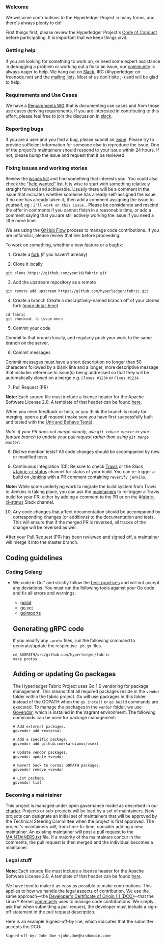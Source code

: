 ### Welcome

We welcome contributions to the Hyperledger Project in many forms, and there's always plenty to do!

First things first, please review the Hyperledger Project's [Code of Conduct](https://github.com/hyperledger/hyperledger/wiki/Hyperledger-Project-Code-of-Conduct) before participating. It is important that we keep things civil.

### Getting help
If you are looking for something to work on, or need some expert assistance in debugging a problem or working out a fix to an issue, our [community](https://www.hyperledger.org/community) is always eager to help. We hang out on [Slack](https://hyperledgerproject.slack.com/), IRC (#hyperledger on freenode.net) and the [mailing lists](http://lists.hyperledger.org/). Most of us don't bite ;-) and will be glad to help.

### Requirements and Use Cases
We have a [Requirements WG](https://github.com/hyperledger/hyperledger/wiki/Requirements-WG) that is documenting use cases and from those use cases deriving requirements. If you are interested in contributing to this effort, please feel free to join the discussion in [slack](https://hyperledgerproject.slack.com/messages/requirements/).

### Reporting bugs
If you are a user and you find a bug, please submit an [issue](https://github.com/hyperledger/fabric/issues). Please try to provide sufficient information for someone else to reproduce the issue. One of the project's maintainers should respond to your issue within 24 hours. If not, please bump the issue and request that it be reviewed.

### Fixing issues and working stories
Review the [issues list](https://github.com/hyperledger/fabric/issues) and find something that interests you. You could also check the ["help wanted"](https://github.com/hyperledger/fabric/issues?q=is%3Aissue+is%3Aopen+label%3A%22help+wanted%22) list. It is wise to start with something relatively straight forward and achievable. Usually there will be a comment in the issue that indicates whether someone has already self-assigned the issue. If no one has already taken it, then add a comment assigning the issue to yourself, eg.: ```I'll work on this issue.```. Please be considerate and rescind the offer in comments if you cannot finish in a reasonable time, or add a comment saying that you are still actively working the issue if you need a little more time.

We are using the [GitHub Flow](https://guides.github.com/introduction/flow/) process to manage code contributions. If you are unfamiliar, please review that link before proceeding.

To work on something, whether a new feature or a bugfix:
  1. Create a [fork](https://help.github.com/articles/fork-a-repo/) (if you haven't already)

  2. Clone it locally
  ```
  git clone https://github.com/yourid/fabric.git
  ```

  3. Add the upstream repository as a remote
  ```
  git remote add upstream https://github.com/hyperledger/fabric.git
  ```

  4. Create a branch
  Create a descriptively-named branch off of your cloned fork ([more detail here](https://help.github.com/articles/syncing-a-fork/))
  ```
  cd fabric
  git checkout -b issue-nnnn
  ```

  5. Commit your code

  Commit to that branch locally, and regularly push your work to the same branch on the server.

  6. Commit messages

  Commit messages must have a short description no longer than 50 characters followed by a blank line and a longer, more descriptive message that includes reference to issue(s) being addressed so that they will be automatically closed on a merge e.g. ```Closes #1234``` or ```Fixes #1234```.

  7. Pull Request (PR)

  **Note:** Each source file must include a license header for the Apache Software License 2.0. A template of that header can be found [here](https://github.com/hyperledger/fabric/blob/master/docs/dev-setup/headers.txt).

  When you need feedback or help, or you think the branch is ready for merging, open a pull request (make sure you have first successfully built and tested with the [Unit and Behave Tests](docs/dev-setup/install.md#3-test)).

   _Note: if your PR does not merge cleanly, use ```git rebase master``` in your feature branch to update your pull request rather than using ```git merge master```_.

  8. Did we mention tests? All code changes should be accompanied by new or modified tests.

  9. Continuous Integration (CI): Be sure to check [Travis](https://travis-ci.org/) or the Slack [#fabric-ci-status](https://hyperledgerproject.slack.com/messages/fabric-ci-status) channel for status of your build. You can re-trigger a build on [Jenkins](https://jenkins.io/) with a PR comment containing `reverify jenkins`.

   **Note:** While some underlying work to migrate the build system from Travis to Jenkins is taking place, you can ask the [maintainers](https://github.com/hyperledger/fabric/blob/master/MAINTAINERS.txt) to re-trigger a Travis build for your PR, either by adding a comment to the PR or on the [#fabric-ci-status](https://hyperledgerproject.slack.com/messages/fabric-ci-status) Slack channel.

  10. Any code changes that affect documentation should be accompanied by corresponding changes (or additions) to the documentation and tests. This will ensure that if the merged PR is reversed, all traces of the change will be reversed as well.

After your Pull Request (PR) has been reviewed and signed off, a maintainer will merge it into the master branch.

## Coding guidelines

### Coding Golang <a name="coding-go"></a>
- We code in Go&trade; and strictly follow the [best practices](http://golang.org/doc/effective_go.html)
and will not accept any deviations. You must run the following tools against your Go code and fix all errors and warnings:
  - [golint](https://github.com/golang/lint)
  - [go vet](https://golang.org/cmd/vet/)
  - [goimports](https://godoc.org/golang.org/x/tools/cmd/goimports)

  ## Generating gRPC code <a name="gRPC"></a>

  If you modify any `.proto` files, run the following command to generate/update the respective `.pb.go` files.

  ```
  cd $GOPATH/src/github.com/hyperledger/fabric
  make protos
  ```

  ## Adding or updating Go packages <a name="vendoring"></a>

  The Hyperledger Fabric Project uses Go 1.6 vendoring for package management. This means that all required packages reside in the `vendor` folder within the fabric project. Go will use packages in this folder instead of the GOPATH when the `go install` or `go build` commands are executed. To manage the packages in the `vendor` folder, we use [Govendor](https://github.com/kardianos/govendor), which is installed in the Vagrant environment. The following commands can be used for package management:

  ```
  # Add external packages.
  govendor add +external

  # Add a specific package.
  govendor add github.com/kardianos/osext

  # Update vendor packages.
  govendor update +vendor

  # Revert back to normal GOPATH packages.
  govendor remove +vendor

  # List package.
  govendor list
  ```

### Becoming a maintainer
This project is managed under open governance model as described in our  [charter](https://www.hyperledger.org/about/charter). Projects or sub-projects will be lead by a set of maintainers. New projects can designate an initial set of maintainers that will be approved by the Technical Steering Committee when the project is first approved. The project's maintainers will, from time-to-time, consider adding a new maintainer. An existing maintainer will post a pull request to the [MAINTAINERS.txt](MAINTAINERS.txt) file. If a majority of the maintainers concur in the comments, the pull request is then merged and the individual becomes a maintainer.

### Legal stuff

**Note:** Each source file must include a license header for the Apache Software License 2.0. A template of that header can be found [here](https://github.com/hyperledger/fabric/blob/master/docs/dev-setup/headers.txt).

We have tried to make it as easy as possible to make contributions. This applies to how we handle the legal aspects of contribution. We use the same approach&mdash;the [Developer's Certificate of Origin 1.1 (DCO)](docs/biz/DCO1.1.txt)&mdash;that the Linux&reg; Kernel [community](http://elinux.org/Developer_Certificate_Of_Origin) uses to manage code contributions.
We simply ask that when submitting a pull request, the developer must include a sign-off statement in the pull request description.

Here is an example Signed-off-by line, which indicates that the submitter accepts the DCO:

```
Signed-off-by: John Doe <john.doe@hisdomain.com>
```
